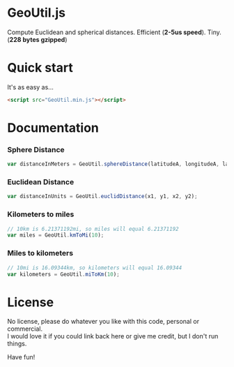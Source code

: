 # GeoUtil.js
Compute Euclidean and spherical distances. Efficient (**2-5us speed**). Tiny. (**228 bytes gzipped**)

# Quick start

It's as easy as...
```html
<script src="GeoUtil.min.js"></script>
```
# Documentation
### Sphere Distance
```javascript
var distanceInMeters = GeoUtil.sphereDistance(latitudeA, longitudeA, latitudeB, longitudeB);
```

### Euclidean Distance
```javascript
var distanceInUnits = GeoUtil.euclidDistance(x1, y1, x2, y2);
```

### Kilometers to miles
```javascript
// 10km is 6.21371192mi, so miles will equal 6.21371192
var miles = GeoUtil.kmToMi(10);
```

### Miles to kilometers
```javascript
// 10mi is 16.09344km, so kilometers will equal 16.09344
var kilometers = GeoUtil.miToKm(10);
```
# License
No license, please do whatever you like with this code, personal or commercial.  
I would love it if you could link back here or give me credit, but I don't run things.

Have fun!
